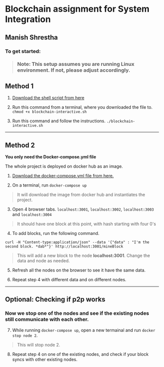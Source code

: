 # Blockchain assignment for System Integration

## Manish Shrestha

### To get started:

> ### Note: This setup assumes you are running Linux environment. If not, please adjust accordingly.

## **Method 1**
1. [Download the shell script from here](https://raw.githubusercontent.com/shrestaz/Blockchain-SI/master/blockchain-interactive.sh)

2. Run this command from a terminal, where you downloaded the file to.
`chmod +x blockchain-interactive.sh`

3. Run this command and follow the instructions.
`./blockchain-interactive.sh`

------------------------

## **Method 2**

**You only need the Docker-compose.yml file**

The whole project is deployed on docker hub as an image.

1. [Download the docker-compose.yml file from here.](https://raw.githubusercontent.com/shrestaz/Blockchain-SI/master/docker-compose.yml)

2. On a terminal, run `docker-compose up`

> It will download the image from docker hub and instantiates the project.

3. Open 4 browser tabs. `localhost:3001`, `localhost:3002`, `localhost:3003` and `localhost:3004`

> It should have one block at this point, with hash starting with four 0's

4. To add blocks, run the following command.

`curl -H "Content-type:application/json" --data '{"data" : "I'm the second block. *dab*"}' http://localhost:3001/mineBlock`

> This will add a new block to the node **localhost:3001**. Change the data and node as needed.

5. Refresh all the nodes on the browser to see it have the same data.

6. Repeat step 4 with different data and on different nodes.
-----------------------
## Optional: Checking if p2p works

### Now we stop one of the nodes and see if the existing nodes still communicate with each other.

7. While running `docker-compose up`, open a new termainal and run `docker stop node 2`.

> This will stop node 2.

8. Repeat step 4 on one of the existing nodes, and check if your block syncs with other existing nodes.
